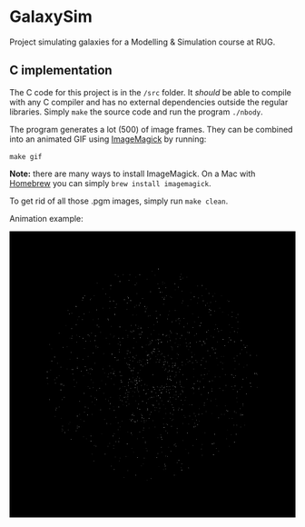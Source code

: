 # GalaxySim
Project simulating galaxies for a Modelling &amp; Simulation course at RUG.


## C implementation
The C code for this project is in the `/src` folder. It *should* be able to compile with any C compiler and has no external dependencies outside the regular libraries. Simply `make` the source code and run the program `./nbody`.

The program generates a lot (500) of image frames. They can be combined into an animated GIF using [ImageMagick](https://imagemagick.org) by running:

    make gif

**Note:** there are many ways to install ImageMagick. On a Mac with [Homebrew](https://brew.sh) you can simply `brew install imagemagick`.

To get rid of all those .pgm images, simply run `make clean`.

Animation example:

![Example animation](https://raw.githubusercontent.com/Theys96/GalaxySim/develop/src/img/image.gif "Example animation")
